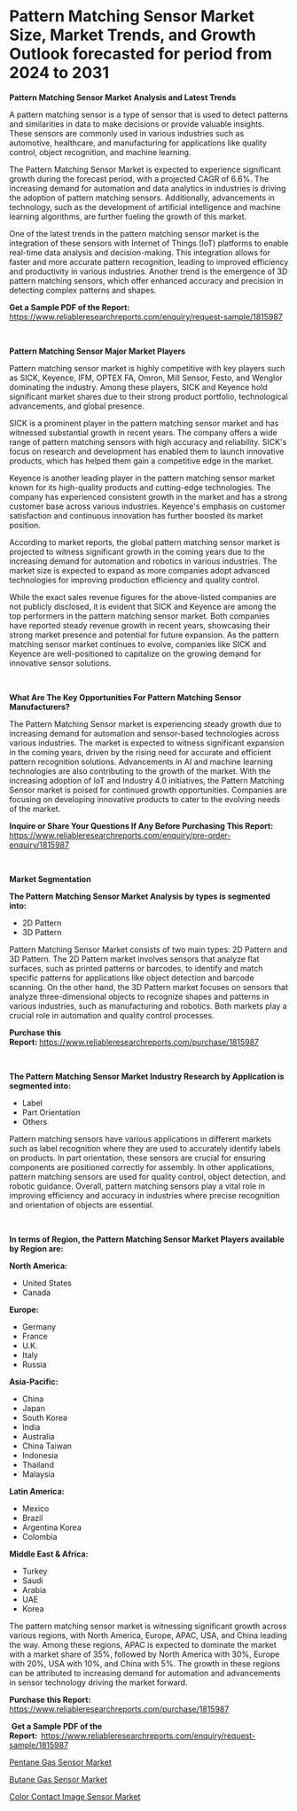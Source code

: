 <p><h1>Pattern Matching Sensor Market Size, Market Trends, and Growth Outlook forecasted for period from 2024 to 2031</h1></p><p><strong>Pattern Matching Sensor Market Analysis and Latest Trends</strong></p>
<p><p>A pattern matching sensor is a type of sensor that is used to detect patterns and similarities in data to make decisions or provide valuable insights. These sensors are commonly used in various industries such as automotive, healthcare, and manufacturing for applications like quality control, object recognition, and machine learning.</p><p>The Pattern Matching Sensor Market is expected to experience significant growth during the forecast period, with a projected CAGR of 6.6%. The increasing demand for automation and data analytics in industries is driving the adoption of pattern matching sensors. Additionally, advancements in technology, such as the development of artificial intelligence and machine learning algorithms, are further fueling the growth of this market.</p><p>One of the latest trends in the pattern matching sensor market is the integration of these sensors with Internet of Things (IoT) platforms to enable real-time data analysis and decision-making. This integration allows for faster and more accurate pattern recognition, leading to improved efficiency and productivity in various industries. Another trend is the emergence of 3D pattern matching sensors, which offer enhanced accuracy and precision in detecting complex patterns and shapes.</p></p>
<p><strong>Get a Sample PDF of the Report:&nbsp;</strong> <a href="https://www.reliableresearchreports.com/enquiry/request-sample/1815987">https://www.reliableresearchreports.com/enquiry/request-sample/1815987</a></p>
<p>&nbsp;</p>
<p><strong>Pattern Matching Sensor Major Market Players</strong></p>
<p><p>Pattern matching sensor market is highly competitive with key players such as SICK, Keyence, IFM, OPTEX FA, Omron, Mill Sensor, Festo, and Wenglor dominating the industry. Among these players, SICK and Keyence hold significant market shares due to their strong product portfolio, technological advancements, and global presence.</p><p>SICK is a prominent player in the pattern matching sensor market and has witnessed substantial growth in recent years. The company offers a wide range of pattern matching sensors with high accuracy and reliability. SICK's focus on research and development has enabled them to launch innovative products, which has helped them gain a competitive edge in the market.</p><p>Keyence is another leading player in the pattern matching sensor market known for its high-quality products and cutting-edge technologies. The company has experienced consistent growth in the market and has a strong customer base across various industries. Keyence's emphasis on customer satisfaction and continuous innovation has further boosted its market position.</p><p>According to market reports, the global pattern matching sensor market is projected to witness significant growth in the coming years due to the increasing demand for automation and robotics in various industries. The market size is expected to expand as more companies adopt advanced technologies for improving production efficiency and quality control.</p><p>While the exact sales revenue figures for the above-listed companies are not publicly disclosed, it is evident that SICK and Keyence are among the top performers in the pattern matching sensor market. Both companies have reported steady revenue growth in recent years, showcasing their strong market presence and potential for future expansion. As the pattern matching sensor market continues to evolve, companies like SICK and Keyence are well-positioned to capitalize on the growing demand for innovative sensor solutions.</p></p>
<p>&nbsp;</p>
<p><strong>What Are The Key Opportunities For Pattern Matching Sensor Manufacturers?</strong></p>
<p><p>The Pattern Matching Sensor market is experiencing steady growth due to increasing demand for automation and sensor-based technologies across various industries. The market is expected to witness significant expansion in the coming years, driven by the rising need for accurate and efficient pattern recognition solutions. Advancements in AI and machine learning technologies are also contributing to the growth of the market. With the increasing adoption of IoT and Industry 4.0 initiatives, the Pattern Matching Sensor market is poised for continued growth opportunities. Companies are focusing on developing innovative products to cater to the evolving needs of the market.</p></p>
<p><strong>Inquire or Share Your Questions If Any Before Purchasing This Report:</strong> <a href="https://www.reliableresearchreports.com/enquiry/pre-order-enquiry/1815987">https://www.reliableresearchreports.com/enquiry/pre-order-enquiry/1815987</a></p>
<p>&nbsp;</p>
<p><strong>Market Segmentation</strong></p>
<p><strong>The Pattern Matching Sensor Market Analysis by types is segmented into:</strong></p>
<p><ul><li>2D Pattern</li><li>3D Pattern</li></ul></p>
<p><p>Pattern Matching Sensor Market consists of two main types: 2D Pattern and 3D Pattern. The 2D Pattern market involves sensors that analyze flat surfaces, such as printed patterns or barcodes, to identify and match specific patterns for applications like object detection and barcode scanning. On the other hand, the 3D Pattern market focuses on sensors that analyze three-dimensional objects to recognize shapes and patterns in various industries, such as manufacturing and robotics. Both markets play a crucial role in automation and quality control processes.</p></p>
<p><strong>Purchase this Report:&nbsp;</strong><a href="https://www.reliableresearchreports.com/purchase/1815987">https://www.reliableresearchreports.com/purchase/1815987</a></p>
<p>&nbsp;</p>
<p><strong>The Pattern Matching Sensor Market Industry Research by Application is segmented into:</strong></p>
<p><ul><li>Label</li><li>Part Orientation</li><li>Others</li></ul></p>
<p><p>Pattern matching sensors have various applications in different markets such as label recognition where they are used to accurately identify labels on products. In part orientation, these sensors are crucial for ensuring components are positioned correctly for assembly. In other applications, pattern matching sensors are used for quality control, object detection, and robotic guidance. Overall, pattern matching sensors play a vital role in improving efficiency and accuracy in industries where precise recognition and orientation of objects are essential.</p></p>
<p>&nbsp;</p>
<p><strong>In terms of Region, the Pattern Matching Sensor Market Players available by Region are:</strong></p>
<p>
    <p> <strong> North America: </strong>
        <ul>
            <li>United States</li>
            <li>Canada</li>
        </ul>
        </p> 
    <p> <strong> Europe: </strong>
        <ul>
            <li>Germany</li>
            <li>France</li>
            <li>U.K.</li>
            <li>Italy</li>
            <li>Russia</li>
        </ul>
        </p> 
    <p> <strong> Asia-Pacific: </strong>
        <ul>
            <li>China</li>
            <li>Japan</li>
            <li>South Korea</li>
            <li>India</li>
            <li>Australia</li>
            <li>China Taiwan</li>
            <li>Indonesia</li>
            <li>Thailand</li>
            <li>Malaysia</li>
        </ul>
        </p> 
    <p> <strong> Latin America: </strong>
        <ul>
            <li>Mexico</li>
            <li>Brazil</li>
            <li>Argentina Korea</li>
            <li>Colombia</li>
        </ul>
        </p> 
    <p> <strong> Middle East & Africa: </strong>
        <ul>
            <li>Turkey</li>
            <li>Saudi</li>
            <li>Arabia</li>
            <li>UAE</li>
            <li>Korea</li>
        </ul>
    </p>
    </p>
<p><p>The pattern matching sensor market is witnessing significant growth across various regions, with North America, Europe, APAC, USA, and China leading the way. Among these regions, APAC is expected to dominate the market with a market share of 35%, followed by North America with 30%, Europe with 20%, USA with 10%, and China with 5%. The growth in these regions can be attributed to increasing demand for automation and advancements in sensor technology driving the market forward.</p></p>
<p><strong>Purchase this Report: </strong><a href="https://www.reliableresearchreports.com/purchase/1815987">https://www.reliableresearchreports.com/purchase/1815987</a></p>
<p>&nbsp;<strong>Get a Sample PDF of the Report:&nbsp;&nbsp;</strong><a href="https://www.reliableresearchreports.com/enquiry/request-sample/1815987">https://www.reliableresearchreports.com/enquiry/request-sample/1815987</a></p>
<p><strong></strong></p>
<p><p><a href="https://github.com/marloy8/Market-Research-Report-List-3/blob/main/pentane-gas-sensor-market.md">Pentane Gas Sensor Market</a></p><p><a href="https://github.com/jj19131/Market-Research-Report-List-2/blob/main/butane-gas-sensor-market.md">Butane Gas Sensor Market</a></p><p><a href="https://github.com/jodemen/Market-Research-Report-List-2/blob/main/color-contact-image-sensor-market.md">Color Contact Image Sensor Market</a></p></p>